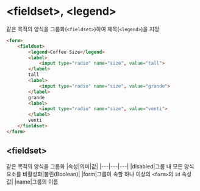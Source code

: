 # \<fieldset>, \<legend>

같은 목적의 양식을 그룹화(`<fieldset>`)하여 제목(`<legend>`)을 지정

```html
<form>
    <fieldset>
        <legend>Coffee Size</legend>
        <label>
            <input type="radio" name="size", value="tall">
        </label>
        tall
        <label>
            <input type="radio" name="size", value="grande">
        </label>
        grande
        <label>
            <input type="radio" name="size", value="venti">
        </label>
        venti
    </fieldset>
</form>
```

## \<fieldset>

같은 목적의 양식을 그룹화
|속성|의미|값|
|---|---|---|
|disabled|그룹 내 모든 양식 요소를 비활성화|불린(Boolean)|
|form|그룹이 속할 하나 이상의 `<form>`의 `id` 속성 값|
|name|그룹의 이름